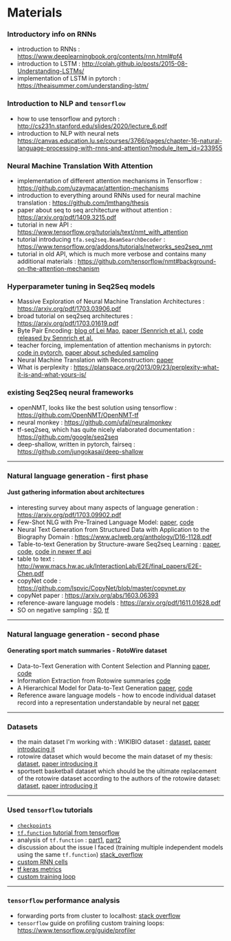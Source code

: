 # Materials

### Introductory info on RNNs
- introduction to RNNs : https://www.deeplearningbook.org/contents/rnn.html#pf4
- introduction to LSTM : http://colah.github.io/posts/2015-08-Understanding-LSTMs/
- implementation of LSTM in pytorch : https://theaisummer.com/understanding-lstm/

### Introduction to NLP and `tensorflow`
- how to use tensorflow and pytorch : http://cs231n.stanford.edu/slides/2020/lecture_6.pdf
- introduction to NLP with neural nets https://canvas.education.lu.se/courses/3766/pages/chapter-16-natural-language-processing-with-rnns-and-attention?module_item_id=233955

### Neural Machine Translation With Attention
- implementation of different attention mechanisms in Tensorflow : https://github.com/uzaymacar/attention-mechanisms 
- introduction to everything around RNNs used for neural machine translation : https://github.com/lmthang/thesis
- paper about seq to seq architecture without attention : https://arxiv.org/pdf/1409.3215.pdf
- tutorial in new API : https://www.tensorflow.org/tutorials/text/nmt_with_attention
- tutorial introducing `tfa.seq2seq.BeamSearchDecoder` : https://www.tensorflow.org/addons/tutorials/networks_seq2seq_nmt
- tutorial in old API, which is much more verbose and contains many additional materials : https://github.com/tensorflow/nmt#background-on-the-attention-mechanism

### Hyperparameter tuning in Seq2Seq models
- Massive Exploration of Neural Machine Translation Architectures :  https://arxiv.org/pdf/1703.03906.pdf
- broad tutorial on seq2seq architectures : https://arxiv.org/pdf/1703.01619.pdf
- Byte Pair Encoding: [blog of Lei Mao](https://leimao.github.io/blog/Byte-Pair-Encoding/), [paper (Sennrich et al.)](https://www.aclweb.org/anthology/P16-1162/), [code released by Sennrich et al.](https://github.com/rsennrich/subword-nmt)
- teacher forcing, implementation of attention mechanisms in pytorch: [code in pytorch](https://github.com/spro/practical-pytorch/tree/master/seq2seq-translation), [paper about scheduled sampling](https://arxiv.org/pdf/1506.03099.pdf)
- Neural Machine Translation with Reconstruction: [paper](https://arxiv.org/pdf/1611.01874.pdf)
- What is perplexity : https://planspace.org/2013/09/23/perplexity-what-it-is-and-what-yours-is/

### existing Seq2Seq neural frameworks
- openNMT, looks like the best solution using tensorflow : https://github.com/OpenNMT/OpenNMT-tf
- neural monkey : https://github.com/ufal/neuralmonkey
- tf-seq2seq, which has quite nicely elaborated documentation : https://github.com/google/seq2seq
- deep-shallow, written in pytorch, fairseq : https://github.com/jungokasai/deep-shallow

--------------

### Natural language generation - first phase
#### Just gathering information about architectures
- interesting survey about many aspects of language generation : https://arxiv.org/pdf/1703.09902.pdf
- Few-Shot NLG with Pre-Trained Language Model: [paper](https://www.aclweb.org/anthology/2020.acl-main.18.pdf), [code](https://github.com/czyssrs/Few-Shot-NLG)
- Neural Text Generation from Structured Data with Application to the Biography Domain : https://www.aclweb.org/anthology/D16-1128.pdf
- Table-to-text Generation by Structure-aware Seq2seq Learning : [paper](https://arxiv.org/pdf/1711.09724.pdf), [code](https://github.com/tyliupku/wiki2bio), [code in newer tf api](https://github.com/Parth27/Data2Text)
- table to text : http://www.macs.hw.ac.uk/InteractionLab/E2E/final_papers/E2E-Chen.pdf
- copyNet code : https://github.com/lspvic/CopyNet/blob/master/copynet.py
- copyNet paper : https://arxiv.org/abs/1603.06393
- reference-aware language models : https://arxiv.org/pdf/1611.01628.pdf
- SO on negative sampling : [SO](https://stackoverflow.com/questions/37671974/tensorflow-negative-sampling), [tf](https://www.tensorflow.org/extras/candidate_sampling.pdf)

------------------

### Natural language generation - second phase
#### Generating sport match summaries - RotoWire dataset
- Data-to-Text Generation with Content Selection and Planning [paper](https://arxiv.org/pdf/1809.00582.pdf), [code](https://github.com/ratishsp/data2text-plan-py)
- Information Extraction from Rotowire summaries [code](https://github.com/ratishsp/data2text-1) 
- A Hierarchical Model for Data-to-Text Generation [paper](https://arxiv.org/pdf/1912.10011v1.pdf), [code](https://github.com/KaijuML/data-to-text-hierarchical)
- Reference aware language models - how to encode individual dataset record into a representation understandable by neural net [paper](https://arxiv.org/abs/1611.01628)

------------------

### Datasets
- the main dataset I'm working with : WIKIBIO dataset : [dataset](https://github.com/DavidGrangier/wikipedia-biography-dataset), [paper introducing it](https://arxiv.org/abs/1603.07771)
- rotowire dataset which would become the main dataset of my thesis: [dataset](https://github.com/harvardnlp/boxscore-data), [paper introducing it](https://arxiv.org/pdf/1707.08052.pdf)
- sportsett basketball dataset which should be the ultimate replacement of the rotowire dataset according to the authors of the rotowire dataset: [dataset](https://github.com/nlgcat/sport_sett_basketball), [paper introducing it](https://intellang.github.io/papers/5-IntelLanG_2020_paper_5.pdf)

----------------

### Used `tensorflow` tutorials
- [`checkpoints`](https://www.tensorflow.org/guide/checkpoint#loading_mechanics)
- [`tf.function` tutorial from tensorflow](https://www.tensorflow.org/guide/function#setup)
- analysis of `tf.function` : [part1](https://pgaleone.eu/tensorflow/tf.function/2019/03/21/dissecting-tf-function-part-1/), [part2](https://pgaleone.eu/tensorflow/tf.function/2019/04/03/dissecting-tf-function-part-2/)
- discussion about the issue I faced (training multiple independent models using the same `tf.function`) [stack_overflow](https://stackoverflow.com/questions/60704587/training-multiple-models-defined-from-the-same-class-in-tensorflow-2-0-fails-whe)
- [custom RNN cells](https://www.tensorflow.org/guide/keras/rnn#rnn_layers_and_rnn_cells)
- [tf keras metrics](https://neptune.ai/blog/keras-metrics)
- [custom training loop](https://www.tensorflow.org/guide/keras/writing_a_training_loop_from_scratch)

--------------

### `tensorflow` performance analysis
- forwarding ports from cluster to localhost: [stack overflow](https://stackoverflow.com/questions/37987839/how-can-i-run-tensorboard-on-a-remote-server)
- `tensorflow` guide on profiling custom training loops: https://www.tensorflow.org/guide/profiler


